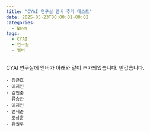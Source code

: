```yaml
---
title: "CYAI 연구실 멤버 추가 테스트"
date: 2025-05-23T00:00:01-00:02
categories:
  - News
tags:
  - CYAI
  - 연구실
  - 멤버
---
```


CYAI 연구실에 멤버가 아래와 같이 추가되었습니다. 
반갑습니다.

```
- 김근호
- 이지민
- 김민준
- 류승완
- 이지민
- 변재준
- 조상훈
- 유권무 
```
